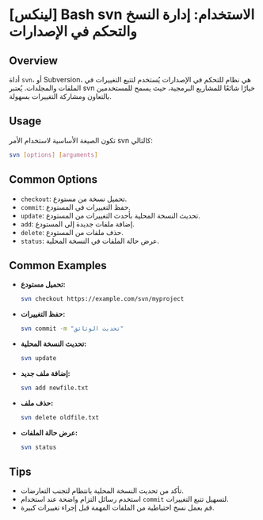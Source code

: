 # [لينكس] Bash svn الاستخدام: إدارة النسخ والتحكم في الإصدارات

## Overview
أداة `svn`، أو Subversion، هي نظام للتحكم في الإصدارات يُستخدم لتتبع التغييرات في الملفات والمجلدات. يُعتبر svn خيارًا شائعًا للمشاريع البرمجية، حيث يسمح للمستخدمين بالتعاون ومشاركة التغييرات بسهولة.

## Usage
تكون الصيغة الأساسية لاستخدام الأمر svn كالتالي:

```bash
svn [options] [arguments]
```

## Common Options
- `checkout`: تحميل نسخة من مستودع.
- `commit`: حفظ التغييرات في المستودع.
- `update`: تحديث النسخة المحلية بأحدث التغييرات من المستودع.
- `add`: إضافة ملفات جديدة إلى المستودع.
- `delete`: حذف ملفات من المستودع.
- `status`: عرض حالة الملفات في النسخة المحلية.

## Common Examples
- **تحميل مستودع:**
  ```bash
  svn checkout https://example.com/svn/myproject
  ```

- **حفظ التغييرات:**
  ```bash
  svn commit -m "تحديث الوثائق"
  ```

- **تحديث النسخة المحلية:**
  ```bash
  svn update
  ```

- **إضافة ملف جديد:**
  ```bash
  svn add newfile.txt
  ```

- **حذف ملف:**
  ```bash
  svn delete oldfile.txt
  ```

- **عرض حالة الملفات:**
  ```bash
  svn status
  ```

## Tips
- تأكد من تحديث النسخة المحلية بانتظام لتجنب التعارضات.
- استخدم رسائل التزام واضحة عند استخدام `commit` لتسهيل تتبع التغييرات.
- قم بعمل نسخ احتياطية من الملفات المهمة قبل إجراء تغييرات كبيرة.